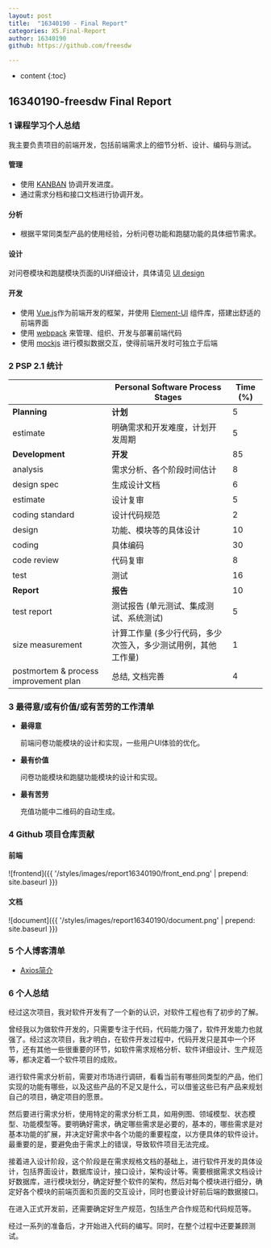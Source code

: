 ```yaml
---
layout: post
title:  "16340190 - Final Report"
categories: X5.Final-Report
author: 16340190
github: https://github.com/freesdw

---
```


* content
{:toc}



## 16340190-freesdw Final Report

### 1 课程学习个人总结

我主要负责项目的前端开发，包括前端需求上的细节分析、设计、编码与测试。

#### 管理

- 使用 [KANBAN](https://github.com/orgs/sysu-swsad-team/projects) 协调开发进度。
- 通过需求分档和接口文档进行协调开发。

#### 分析

- 根据平常同类型产品的使用经验，分析问卷功能和跑腿功能的具体细节需求。

#### 设计

对问卷模块和跑腿模块页面的UI详细设计，具体请见 [UI design](https://sysu-swsad-team.github.io/7.%E8%AE%BE%E8%AE%A1%E8%AF%B4%E6%98%8E%E4%B9%A6/7.1.%E7%95%8C%E9%9D%A2%E8%AE%BE%E8%AE%A1/)

#### 开发

- 使用 [Vue.js](https://cn.vuejs.org/)作为前端开发的框架，并使用 [Element-UI](https://element.eleme.cn/) 组件库，搭建出舒适的前端界面
- 使用 [webpack](https://webpack.js.org/) 来管理、组织、开发与部署前端代码
- 使用 [mockjs](https://sysu-swsad-team.github.io/x2.%E6%8A%80%E6%9C%AF%E4%B8%8E%E5%B7%A5%E4%BD%9C%E6%8A%A5%E5%91%8A/X2.13.16340246-Vue+mockjs+axios%E5%AE%9E%E7%8E%B0%E6%A8%A1%E6%8B%9F%E4%B8%8E%E5%90%8E%E7%AB%AF%E8%BF%9B%E8%A1%8C%E6%95%B0%E6%8D%AE%E4%BA%A4%E4%BA%92/) 进行模拟数据交互，使得前端开发时可独立于后端

### 2 PSP 2.1 统计

|                                       | Personal Software Process Stages                             | Time (%) |
| ------------------------------------- | ------------------------------------------------------------ | -------- |
| **Planning**                          | **计划**                                                     | 5        |
| estimate                              | 明确需求和开发难度，计划开发周期                             | 5        |
| **Development**                       | **开发**                                                     | 85       |
| analysis                              | 需求分析、各个阶段时间估计                                   | 8        |
| design spec                           | 生成设计文档                                                 | 6        |
| estimate                              | 设计复审                                                     | 5        |
| coding standard                       | 设计代码规范                                                 | 2        |
| design                                | 功能、模块等的具体设计                                       | 10       |
| coding                                | 具体编码                                                     | 30       |
| code review                           | 代码复审                                                     | 8        |
| test                                  | 测试                                                         | 16       |
| **Report**                            | **报告**                                                     | 10       |
| test report                           | 测试报告 (单元测试、集成测试、系统测试)                      | 5        |
| size measurement                      | 计算工作量 (多少行代码，多少次签入，多少测试用例，其他工作量) | 1        |
| postmortem & process improvement plan | 总结, 文档完善                                               | 4        |



### 3 最得意/或有价值/或有苦劳的工作清单

- **最得意**

  前端问卷功能模块的设计和实现，一些用户UI体验的优化。

- **最有价值**

  问卷功能模块和跑腿功能模块的设计和实现。

- **最有苦劳**

  充值功能中二维码的自动生成。



### 4 Github 项目仓库贡献

#### 前端

![frontend]({{ '/styles/images/report16340190/front_end.png' | prepend: site.baseurl }})

#### 文档

![document]({{ '/styles/images/report16340190/document.png' | prepend: site.baseurl }})



### 5 个人博客清单

- [Axios简介](https://sysu-swsad-team.github.io/x2.%E6%8A%80%E6%9C%AF%E4%B8%8E%E5%B7%A5%E4%BD%9C%E6%8A%A5%E5%91%8A/X2.07.16340190-Axios%E4%BD%BF%E7%94%A8%E4%BB%8B%E7%BB%8D/)

### 6 个人总结

经过这次项目，我对软件开发有了一个新的认识，对软件工程也有了初步的了解。

曾经我以为做软件开发的，只需要专注于代码，代码能力强了，软件开发能力也就强了。经过这次项目，我才明白，在软件开发过程中，代码开发只是其中一个环节，还有其他一些很重要的环节，如软件需求规格分析、软件详细设计、生产规范等，都决定着一个软件项目的成败。

进行软件需求分析前，需要对市场进行调研，看看当前有哪些同类型的产品，他们实现的功能有哪些，以及这些产品的不足又是什么，可以借鉴这些已有产品来规划自己的项目，确定项目的愿景。

然后要进行需求分析，使用特定的需求分析工具，如用例图、领域模型、状态模型、功能模型等。要明确好需求，确定哪些需求是必要的，基本的，哪些需求是对基本功能的扩展，并决定好需求中各个功能的重要程度，以方便具体的软件设计。最重要的是，要避免由于需求上的错误，导致软件项目无法完成。

接着进入设计阶段，这个阶段是在需求规格文档的基础上，进行软件开发的具体设计，包括界面设计，数据库设计，接口设计，架构设计等。需要根据需求文档设计好数据库，进行模块划分，确定好整个软件的架构，然后对每个模块进行细分，确定好各个模块的前端页面和页面的交互设计，同时也要设计好前后端的数据接口。

在进入正式开发前，还需要确定好生产规范，包括生产合作规范和代码规范等。

经过一系列的准备后，才开始进入代码的编写。同时，在整个过程中还要兼顾测试。

